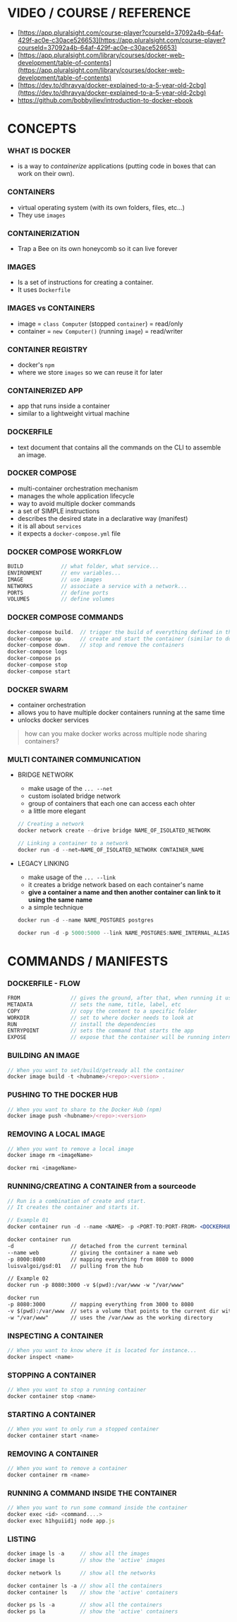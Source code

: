 # VIDEO / COURSE / REFERENCE

- [https://app.pluralsight.com/course-player?courseId=37092a4b-64af-429f-ac0e-c30ace526653](https://app.pluralsight.com/course-player?courseId=37092a4b-64af-429f-ac0e-c30ace526653)
- [https://app.pluralsight.com/library/courses/docker-web-development/table-of-contents](https://app.pluralsight.com/library/courses/docker-web-development/table-of-contents)
- [https://dev.to/dhravya/docker-explained-to-a-5-year-old-2cbg](https://dev.to/dhravya/docker-explained-to-a-5-year-old-2cbg)
- https://github.com/bobbyiliev/introduction-to-docker-ebook

# CONCEPTS

### WHAT IS DOCKER

- is a way to *containerize* applications (putting code in boxes that can work on their own).

### CONTAINERS

- virtual operating system (with its own folders, files, etc...)
- They use `images`

### CONTAINERIZATION

- Trap a Bee on its own honeycomb so it can live forever

### IMAGES

- Is a set of instructions for creating a container.
- It uses `Dockerfile`

### IMAGES vs CONTAINERS

- image = `class Computer` (stopped `container`) = read/only
- container = `new Computer()` (running `image`) = read/writer

### CONTAINER REGISTRY

- docker's `npm`
- where we store `images` so we can reuse it for later

### CONTAINERIZED APP

- app that runs inside a container
- similar to a lightweight virtual machine

### DOCKERFILE

- text document that contains all the commands on the CLI to assemble an image.

### DOCKER COMPOSE

- multi-container orchestration mechanism
- manages the whole application lifecycle
- way to avoid multiple docker commands
- a set of SIMPLE instructions
- describes the desired state in a declarative way (manifest)
- it is all about `services`
- it expects a `docker-compose.yml` file

### DOCKER COMPOSE WORKFLOW

```jsx
BUILD            // what folder, what service...
ENVIRONMENT      // env variables...
IMAGE            // use images
NETWORKS         // associate a service with a network...
PORTS            // define ports
VOLUMES          // define volumes
```

### DOCKER COMPOSE COMMANDS

```jsx
docker-compose build.  // trigger the build of everything defined in the .yml
docker-compose up.     // create and start the container (similar to docker run)
docker-compose down.   // stop and remove the containers
docker-compose logs
docker-compose ps
docker-compose stop
docker-compose start
```

### DOCKER SWARM

- container orchestration
- allows you to have multiple docker containers running at the same time
- unlocks docker services

> how can you make docker works across multiple node sharing containers?
> 
### MULTI CONTAINER COMMUNICATION

- BRIDGE NETWORK
    - make usage of the `... --net`
    - custom isolated bridge network
    - group of containers that each one can access each ohter
    - a little more elegant
    
    ```jsx
    // Creating a network
    docker network create --drive bridge NAME_OF_ISOLATED_NETWORK
    
    // Linking a container to a network
    docker run -d --net=NAME_OF_ISOLATED_NETWORK CONTAINER_NAME
    ```
    
- LEGACY LINKING
    - make usage of the `... --link`
    - it creates a bridge network based on each container's name
    - **give a container a name and then another container can link to it using the same name**
    - a simple technique
    
    ```jsx
    docker run -d --name NAME_POSTGRES postgres
    
    docker run -d -p 5000:5000 --link NAME_POSTGRES:NAME_INTERNAL_ALIAS ANOTHER_CONTAINER_NAME_THAT_WILL_BE_LINKED
    ```
    

# COMMANDS / MANIFESTS

### DOCKERFILE - FLOW

```jsx
FROM                // gives the ground, after that, when running it uses the Host's Kernel
METADATA            // sets the name, title, label, etc
COPY                // copy the content to a specific folder
WORKDIR             // set to where docker needs to look at
RUN                 // install the dependencies
ENTRYPOINT          // sets the command that starts the app
EXPOSE              // expose that the container will be running internally
```

### BUILDING AN IMAGE

```jsx
// When you want to set/build/getready all the container
docker image build -t <hubname>/<repo>:<version> .
```

### PUSHING TO THE DOCKER HUB

```jsx
// When you want to share to the Docker Hub (npm)
docker image push <hubname>/<repo>:<version>
```

### REMOVING A LOCAL IMAGE

```jsx
// When you want to remove a local image
docker image rm <imageName>

docker rmi <imageName>
```

### RUNNING/CREATING A CONTAINER from a sourceode

```jsx
// Run is a combination of create and start. 
// It creates the container and starts it.

// Example 01
docker container run -d --name <NAME> -p <PORT-TO:PORT-FROM> <DOCKERHUBFROM>

docker container run 
-d                  // detached from the current terminal
--name web          // giving the container a name web
-p 8000:8080        // mapping everything from 8080 to 8000
luisvalgoi/gsd:01   // pulling from the hub

// Example 02
docker run -p 8080:3000 -v $(pwd):/var/www -w "/var/www"

docker run
-p 8080:3000        // mapping everything from 3000 to 8080
-v $(pwd):/var/www  // sets a volume that points to the current dir with the volume name as /var/www
-w "/var/www"       // uses the /var/www as the working directory  
```

### INSPECTING A CONTAINER

```jsx
// When you want to know where it is located for instance...
docker inspect <name>
```

### STOPPING A CONTAINER

```jsx
// When you want to stop a running container
docker container stop <name>
```

### STARTING A CONTAINER

```jsx
// When you want to only run a stopped container
docker container start <name>
```

### REMOVING A CONTAINER

```jsx
// When you want to remove a container
docker container rm <name> 
```

### RUNNING A COMMAND INSIDE THE CONTAINER

```jsx
// When you want to run some command inside the container
docker exec <id> <command....>
docker exec h1hguiid1j node app.js
```

### LISTING

```jsx
docker image ls -a     // show all the images
docker image ls        // show the 'active' images

docker network ls      // show all the networks

docker container ls -a // show all the containers
docker container ls    // show the 'active' containers

docker ps ls -a        // show all the containers
docker ps la           // show the 'active' containers
```
